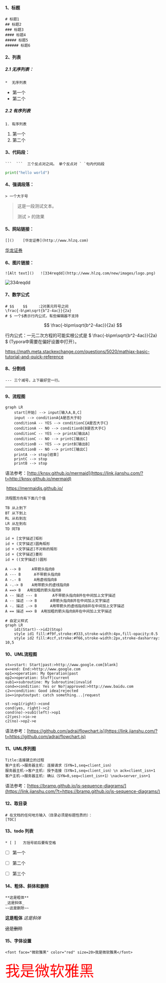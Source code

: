#### 1、标题

```
# 标题1
## 标题2
### 标题3
#### 标题4
##### 标题5
###### 标题6
```

#### 2、列表

##### 2.1  无序列表：

```
*  无序列表
```

* 第一个
* 第二个

##### 2.2 有序列表

````b
1. 有序列表
````

1. 第一个
2. 第二个

#### 3、代码段：

```
​```  ```  三个反点对之间。 单个反点对 ` `句内代码段
```

```python
print("hello world")
```

#### 4、强调段落：

```
> 一个大于号 
```

> 这是一段测试文本。
>
> 测试 > 的效果

#### 5、网站链接：

```
[]()    [华龙证券](http://www.hlzq.com)
```

[华龙证券](http://www.hlzq.com)

#### 6、图片链接：

```
![Alt text]()   ![334reqdd](http://www.hlzq.com/new/images/logo.png)
```

![334reqdd](http://www.hlzq.com/new/images/logo.png)

#### 7、数学公式

```shell
# $$    $$     :2对美元符号之间
\frac{-b\pm\sqrt{b^2-4ac}}{2a}
# $ 一个$表示行内公式，有些编辑器不支持
```

$$
\frac{-b\pm\sqrt{b^2-4ac}}{2a}
$$

行内公式：一元二次方程的可能实根公式是  $ \frac{-b\pm\sqrt{b^2-4ac}}{2a} $ (Typora中需要在偏好设置中打开）。

https://math.meta.stackexchange.com/questions/5020/mathjax-basic-tutorial-and-quick-reference

#### 8、分割线

```
--- 三个减号，上下最好空一行。
```

---



#### 9、流程图

```mermaid
graph LR
    start[开始] --> input[输入A,B,C]
    input --> conditionA{A是否大于B}
    conditionA -- YES --> conditionC{A是否大于C}
    conditionA -- NO --> conditionB{B是否大于C}
    conditionC -- YES --> printA[输出A]
    conditionC -- NO --> printC[输出C]
    conditionB -- YES --> printB[输出B]
    conditionB -- NO --> printC[输出C]
    printA --> stop[结束]
    printC --> stop
    printB --> stop
```

语法参考：[http://knsv.github.io/mermaid](https://link.jianshu.com/?t=http://knsv.github.io/mermaid)

​                   https://mermaidjs.github.io/

```shell
流程图方向有下面几个值

TB 从上到下
BT 从下到上
RL 从右到左
LR 从左到右
TD 同TB

id + [文字描述]矩形
id + (文字描述)圆角矩形
id + >文字描述]不对称的矩形
id + {文字描述}菱形
id + ((文字描述))圆形

A --> B     A带箭头指向B
A --- B      A不带箭头指向B
A -.- B      A用虚线指向B
A -.-> B    A用带箭头的虚线指向B
A ==> B   A用加粗的箭头指向B
A -- 描述 --- B       A不带箭头指向B并在中间加上文字描述
A -- 描述 --> B      A带箭头指向B并在中间加上文字描述
A -. 描述 .-> B      A用带箭头的虚线指向B并在中间加上文字描述
A == 描述 ==> B  A用加粗的箭头指向B并在中间加上文字描述

# 自定义样式
graph LR
    id1(Start)-->id2(Stop)
    style id1 fill:#f9f,stroke:#333,stroke-width:4px,fill-opacity:0.5
    style id2 fill:#ccf,stroke:#f66,stroke-width:2px,stroke-dasharray: 10,5
```

#### 10、UML流程图

```flow
st=>start: Start|past:>http://www.google.com[blank]
e=>end: End:>http://www.google.com
op1=>operation: My Operation|past
op2=>operation: Stuff|current
sub1=>subroutine: My Subroutine|invalid
cond=>condition: Yes or No?|approved:>http://www.baidu.com
c2=>condition: Good idea|rejected
io=>inputoutput: catch something...|request

st->op1(right)->cond
cond(yes, right)->c2
cond(no)->sub1(left)->op1
c2(yes)->io->e
c2(no)->op2->e
```

语法参考：[https://github.com/adrai/flowchart.js](https://link.jianshu.com/?t=https://github.com/adrai/flowchart.js)

#### 11、UML序列图

```sequence
Title:连接建立的过程
客户主机->服务器主机: 连接请求（SYN=1,seq=client_isn） 
服务器主机->客户主机: 授予连接（SYN=1,seq=client_isn）\n ack=client_isn+1
客户主机->服务器主机: 确认（SYN=0,seq=client_isn+1）\nack=server_isn+1
```

语法参考：[https://bramp.github.io/js-sequence-diagrams/](https://link.jianshu.com/?t=https://bramp.github.io/js-sequence-diagrams/)

#### 12、取目录

```shell
# 在文档的任何地方输入（目录必须是标题性质的）：
[TOC]
```



#### 13、todo 列表

```shell
* [ ]   方括号前后要有空格
```

* [ ] 第一个
* [ ] 第二个
* [ ] 第三个



#### 14、粗体、斜体和删除

```shell
**这是粗体** 
_这是斜体_
~~这是删除~~
```

**这是粗体**
_这是斜体_

~~这是删除~~

#### 15、字体设置

```shell
<font face="微软雅黑" color="red" size=20>我是微软雅黑</font>
```



<font face="微软雅黑" color="red" size=20>我是微软雅黑</font>

